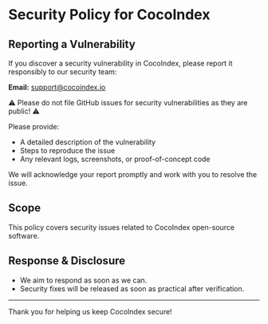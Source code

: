 # Security Policy for CocoIndex

## Reporting a Vulnerability
If you discover a security vulnerability in CocoIndex, please report it responsibly to our security team:

**Email:** [support@cocoindex.io](mailto:support@cocoindex.io)

⚠️ Please do not file GitHub issues for security vulnerabilities as they are public! ⚠️

Please provide:
- A detailed description of the vulnerability
- Steps to reproduce the issue
- Any relevant logs, screenshots, or proof-of-concept code

We will acknowledge your report promptly and work with you to resolve the issue.

## Scope
This policy covers security issues related to CocoIndex open-source software.

## Response & Disclosure
- We aim to respond as soon as we can.
- Security fixes will be released as soon as practical after verification.

---

Thank you for helping us keep CocoIndex secure!
